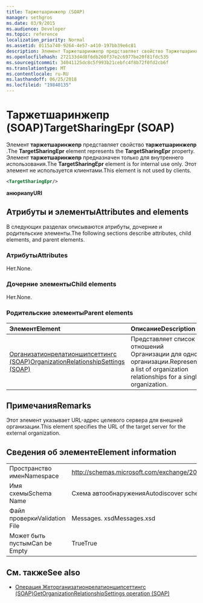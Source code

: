 ```yaml
---
title: Таржетшаринжепр (SOAP)
manager: sethgros
ms.date: 03/9/2015
ms.audience: Developer
ms.topic: reference
localization_priority: Normal
ms.assetid: 0115a740-9264-4e57-a410-197bb39e6c81
description: Элемент Таржетшаринжепр представляет свойство Таржетшаринжепр. Элемент Таржетшаринжепр предназначен только для внутреннего использования.
ms.openlocfilehash: 272133d4d8f6db260f37e2c6977be20f81fdc535
ms.sourcegitcommit: 34041125dc8c5f993b21cebfc4f8b72f0fd2cb6f
ms.translationtype: MT
ms.contentlocale: ru-RU
ms.lasthandoff: 06/25/2018
ms.locfileid: "19840135"
---
```

# <a name="targetsharingepr-soap"></a><span data-ttu-id="eabc2-104">Таржетшаринжепр (SOAP)</span><span class="sxs-lookup"><span data-stu-id="eabc2-104">TargetSharingEpr (SOAP)</span></span>
 
<span data-ttu-id="eabc2-105">Элемент **таржетшаринжепр** представляет свойство **таржетшаринжепр** .</span><span class="sxs-lookup"><span data-stu-id="eabc2-105">The **TargetSharingEpr** element represents the **TargetSharingEpr** property.</span></span> <span data-ttu-id="eabc2-106">Элемент **таржетшаринжепр** предназначен только для внутреннего использования.</span><span class="sxs-lookup"><span data-stu-id="eabc2-106">The **TargetSharingEpr** element is for internal use only.</span></span> <span data-ttu-id="eabc2-107">Этот элемент не используется клиентами.</span><span class="sxs-lookup"><span data-stu-id="eabc2-107">This element is not used by clients.</span></span> 
  
```XML
<TargetSharingEpr/>
```

<span data-ttu-id="eabc2-108">**анюри**</span><span class="sxs-lookup"><span data-stu-id="eabc2-108">**anyURI**</span></span>

## <a name="attributes-and-elements"></a><span data-ttu-id="eabc2-109">Атрибуты и элементы</span><span class="sxs-lookup"><span data-stu-id="eabc2-109">Attributes and elements</span></span>

<span data-ttu-id="eabc2-110">В следующих разделах описываются атрибуты, дочерние и родительские элементы.</span><span class="sxs-lookup"><span data-stu-id="eabc2-110">The following sections describe attributes, child elements, and parent elements.</span></span>
  
### <a name="attributes"></a><span data-ttu-id="eabc2-111">Атрибуты</span><span class="sxs-lookup"><span data-stu-id="eabc2-111">Attributes</span></span>

<span data-ttu-id="eabc2-112">Нет.</span><span class="sxs-lookup"><span data-stu-id="eabc2-112">None.</span></span>
  
### <a name="child-elements"></a><span data-ttu-id="eabc2-113">Дочерние элементы</span><span class="sxs-lookup"><span data-stu-id="eabc2-113">Child elements</span></span>

<span data-ttu-id="eabc2-114">Нет.</span><span class="sxs-lookup"><span data-stu-id="eabc2-114">None.</span></span>
  
### <a name="parent-elements"></a><span data-ttu-id="eabc2-115">Родительские элементы</span><span class="sxs-lookup"><span data-stu-id="eabc2-115">Parent elements</span></span>

|<span data-ttu-id="eabc2-116">**Элемент**</span><span class="sxs-lookup"><span data-stu-id="eabc2-116">**Element**</span></span>|<span data-ttu-id="eabc2-117">**Описание**</span><span class="sxs-lookup"><span data-stu-id="eabc2-117">**Description**</span></span>|
|:-----|:-----|
|[<span data-ttu-id="eabc2-118">Организатионрелатионшипсеттингс (SOAP)</span><span class="sxs-lookup"><span data-stu-id="eabc2-118">OrganizationRelationshipSettings (SOAP)</span></span>](organizationrelationshipsettings-soap.md) <br/> |<span data-ttu-id="eabc2-119">Представляет список отношений Организации для одной организации.</span><span class="sxs-lookup"><span data-stu-id="eabc2-119">Represents a list of organization relationships for a single organization.</span></span>  <br/> |
   
## <a name="remarks"></a><span data-ttu-id="eabc2-120">Примечания</span><span class="sxs-lookup"><span data-stu-id="eabc2-120">Remarks</span></span>

<span data-ttu-id="eabc2-121">Этот элемент указывает URL-адрес целевого сервера для внешней организации.</span><span class="sxs-lookup"><span data-stu-id="eabc2-121">This element specifies the URL of the target server for the external organization.</span></span> 
  
## <a name="element-information"></a><span data-ttu-id="eabc2-122">Сведения об элементе</span><span class="sxs-lookup"><span data-stu-id="eabc2-122">Element information</span></span>

|||
|:-----|:-----|
|<span data-ttu-id="eabc2-123">Пространство имен</span><span class="sxs-lookup"><span data-stu-id="eabc2-123">Namespace</span></span>  <br/> |http://schemas.microsoft.com/exchange/2010/Autodiscover  <br/> |
|<span data-ttu-id="eabc2-124">Имя схемы</span><span class="sxs-lookup"><span data-stu-id="eabc2-124">Schema Name</span></span>  <br/> |<span data-ttu-id="eabc2-125">Схема автообнаружения</span><span class="sxs-lookup"><span data-stu-id="eabc2-125">Autodiscover schema</span></span>  <br/> |
|<span data-ttu-id="eabc2-126">Файл проверки</span><span class="sxs-lookup"><span data-stu-id="eabc2-126">Validation File</span></span>  <br/> |<span data-ttu-id="eabc2-127">Messages. xsd</span><span class="sxs-lookup"><span data-stu-id="eabc2-127">Messages.xsd</span></span>  <br/> |
|<span data-ttu-id="eabc2-128">Может быть пустым</span><span class="sxs-lookup"><span data-stu-id="eabc2-128">Can be Empty</span></span>  <br/> |<span data-ttu-id="eabc2-129">True</span><span class="sxs-lookup"><span data-stu-id="eabc2-129">True</span></span>  <br/> |
   
## <a name="see-also"></a><span data-ttu-id="eabc2-130">См. также</span><span class="sxs-lookup"><span data-stu-id="eabc2-130">See also</span></span>

- [<span data-ttu-id="eabc2-131">Операция Жеторганизатионрелатионшипсеттингс (SOAP)</span><span class="sxs-lookup"><span data-stu-id="eabc2-131">GetOrganizationRelationshipSettings operation (SOAP)</span></span>](getorganizationrelationshipsettings-operation-soap.md)

